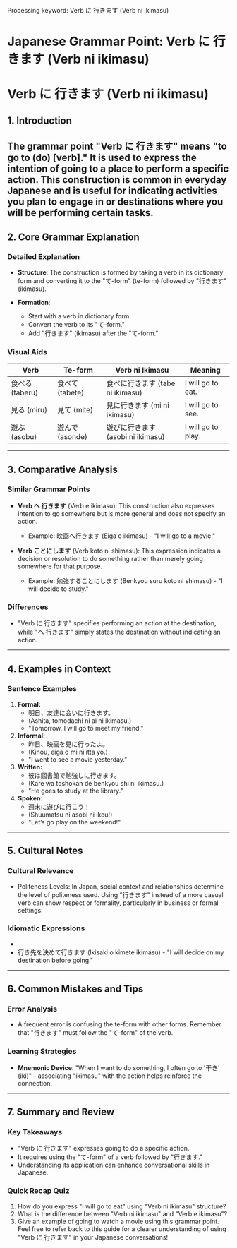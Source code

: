 Processing keyword: Verb に 行きます (Verb ni ikimasu)
# Japanese Grammar Point: Verb に 行きます (Verb ni ikimasu)
# Verb に 行きます (Verb ni ikimasu)
## 1. Introduction
The grammar point "Verb に 行きます" means "to go to (do) [verb]." It is used to express the intention of going to a place to perform a specific action. This construction is common in everyday Japanese and is useful for indicating activities you plan to engage in or destinations where you will be performing certain tasks.
---
## 2. Core Grammar Explanation
### Detailed Explanation
- **Structure**: The construction is formed by taking a verb in its dictionary form and converting it to the "て-form" (te-form) followed by "行きます" (ikimasu).
  
- **Formation**:
  - Start with a verb in dictionary form.
  - Convert the verb to its "て-form."
  - Add "行きます" (ikimasu) after the "て-form."
  
### Visual Aids
| Verb           | Te-form       | Verb ni Ikimasu          | Meaning                    |
|----------------|---------------|--------------------------|----------------------------|
| 食べる (taberu)| 食べて (tabete)| 食べに行きます (tabe ni ikimasu) | I will go to eat.          |
| 見る (miru)    | 見て (mite)   | 見に行きます (mi ni ikimasu)  | I will go to see.          |
| 遊ぶ (asobu)   | 遊んで (asonde)| 遊びに行きます (asobi ni ikimasu)| I will go to play.         |
---
## 3. Comparative Analysis
### Similar Grammar Points
- **Verb へ 行きます** (Verb e ikimasu): This construction also expresses intention to go somewhere but is more general and does not specify an action.  
  - Example: 映画へ行きます (Eiga e ikimasu) - "I will go to a movie."
  
- **Verb ことにします** (Verb koto ni shimasu): This expression indicates a decision or resolution to do something rather than merely going somewhere for that purpose.  
  - Example: 勉強することにします (Benkyou suru koto ni shimasu) - "I will decide to study."
### Differences
- "Verb に 行きます" specifies performing an action at the destination, while "へ 行きます" simply states the destination without indicating an action.
---
## 4. Examples in Context
### Sentence Examples
1. **Formal:**
   - 明日、友達に会いに行きます。
   - (Ashita, tomodachi ni ai ni ikimasu.)
   - "Tomorrow, I will go to meet my friend."
2. **Informal:**
   - 昨日、映画を見に行ったよ。
   - (Kinou, eiga o mi ni itta yo.)
   - "I went to see a movie yesterday."
3. **Written:**
   - 彼は図書館で勉強しに行きます。
   - (Kare wa toshokan de benkyou shi ni ikimasu.)
   - "He goes to study at the library."
4. **Spoken:**
   - 週末に遊びに行こう！
   - (Shuumatsu ni asobi ni ikou!)
   - "Let’s go play on the weekend!"
---
## 5. Cultural Notes
### Cultural Relevance
- Politeness Levels: In Japan, social context and relationships determine the level of politeness used. Using "行きます" instead of a more casual verb can show respect or formality, particularly in business or formal settings.
### Idiomatic Expressions
- 
- 行き先を決めて行きます (Ikisaki o kimete ikimasu) - "I will decide on my destination before going."
  
---
## 6. Common Mistakes and Tips
### Error Analysis
- A frequent error is confusing the te-form with other forms. Remember that "行きます" must follow the "て-form" of the verb.
  
### Learning Strategies
- **Mnemonic Device**: "When I want to do something, I often go to '干き' (iki)" - associating "ikimasu" with the action helps reinforce the connection.
---
## 7. Summary and Review
### Key Takeaways
- "Verb に 行きます" expresses going to do a specific action.
- It requires using the "て-form" of a verb followed by "行きます."
- Understanding its application can enhance conversational skills in Japanese.
### Quick Recap Quiz
1. How do you express "I will go to eat" using "Verb ni ikimasu" structure?
2. What is the difference between "Verb ni ikimasu" and "Verb e ikimasu"?
3. Give an example of going to watch a movie using this grammar point. 
Feel free to refer back to this guide for a clearer understanding of using "Verb に 行きます" in your Japanese conversations!
